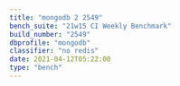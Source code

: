```yaml
---
title: "mongodb 2 2549"
bench_suite: "21w15 CI Weekly Benchmark"
build_number: "2549"
dbprofile: "mongodb"
classifier: "no redis"
date: 2021-04-12T05:22:00
type: "bench"
---
```


